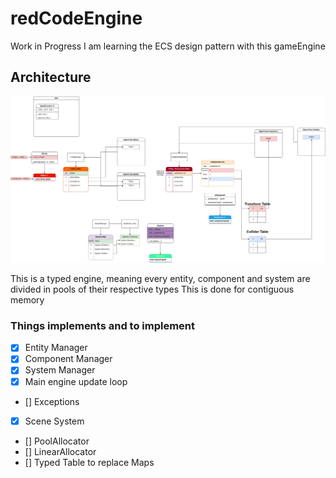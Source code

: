 # redCodeEngine
Work in Progress
I am learning the ECS design pattern with this gameEngine

## Architecture
![alt text](ECS_Architecture.png)

This is a typed engine, meaning every entity, component and system are divided in pools of their respective types
This is done for contiguous memory

### Things implements and to implement
- [x] Entity Manager
- [x] Component Manager
- [x] System Manager
- [x] Main engine update loop
- [] Exceptions
- [x] Scene System
- [] PoolAllocator
- [] LinearAllocator
- [] Typed Table to replace Maps
